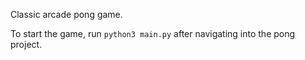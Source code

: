 Classic arcade pong game.

To start the game, run `python3 main.py` after navigating into the pong project.